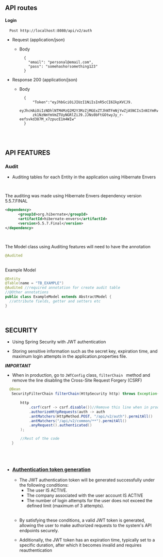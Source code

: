 
## API routes

#### Login

```http
  Post http://localhost:8080/api/v2/auth
```
+ Request (application/json)

    + Body

            {
              "email": "personal@email.com",
              "pass": "somehashorsomething123"
            }

+ Response 200 (application/json)

    + Body

            {
                "Token":"eyJhbGciOiJIUzI1NiIsInR5cCI6IkpXVCJ9.
                eyJhcHAiOiIzNDhlNTM4MzQ2M2Y3MzZjMGExZTJhNTFmNjYwZjA5NCIsInN1YmRvbWluaW8iOiJleGVtcGxvIiwiY2xpZW50IjoiMTU0ZDZlZGQ4YmQzMDEwYzQ4NjBkN2E5Y
                zk1NzNmYmVmZTUyNGRlZiJ9.JJNs0bFtGOtwyJy_r-eefsvkd387M_x7zpucE1m4WIw"
            }

<br/>
<br/>

## API FEATURES

### Audit

  + Auditing tables for each Entity in the application using Hibernate Envers
  
  <br/>

  The auditing was made using Hibernate Envers dependency version 5.5.7.FINAL

  ```xml
  <dependency>
		<groupId>org.hibernate</groupId>
		<artifactId>hibernate-envers</artifactId>
		<version>5.5.7.Final</version>
  </dependency>
  ```
  <br/>

  The Model class using Auditing features will need to have the annotation 
  ```java 
  @Audited
  ```
  <br/>
  Example Model

  ```java 
  @Entity
  @Table(name = "TB_EXAMPLE")
  @Audited //required annotation for create audit table
  //@Other annotations
  public class ExampleModel extends AbstractModel {
    //attribute fields, getter and setters etc
  }
  ```
<br/>

## SECURITY

 + Using Spring Security with JWT authentication

 + Storing sensitive information such as the secret key, expiration time, and maximum login attempts in the application.properties file.

 ***IMPORTANT***
 
 + When in production, go to ```JWTConfig``` class, ```filterChain ```  method and remove the line disabling the Cross-Site Request Forgery (CSRF)

 ```java
   @Bean
    SecurityFilterChain filterChain(HttpSecurity http) throws Exception{
        
        http
            .csrf(csrf -> csrf.disable())//Remove this line when in production mode
            .authorizeHttpRequests(auth -> auth
            .antMatchers(HttpMethod.POST, "/api/v2/auth").permitAll()
            .antMatchers("/api/v2/common/**").permitAll()
            .anyRequest().authenticated()
        );

        //Rest of the code
    }
        
 ```

  <br>

  + ### <ins>Authentication token generation</ins>
    + The JWT authentication token will be generated successfully under the following conditions:
        - The user IS ACTIVE.
        - The company associated with the user account IS ACTIVE
        - The number of login attempts for the user does not exceed the defined limit (maximum of 3 attempts).
    
    <br/>

    + By satisfying these conditions, a valid JWT token is generated, allowing the user to make authorized requests to the system's API endpoints securely.

    + Additionally, the JWT token has an expiration time, typically set to a specific duration, after which it becomes invalid and requires reauthentication
 







  





